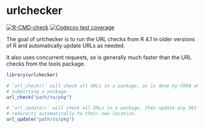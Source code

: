 # urlchecker

<!-- badges: start -->
[![R-CMD-check](https://github.com/r-lib/urlchecker/actions/workflows/R-CMD-check.yaml/badge.svg)](https://github.com/r-lib/urlchecker/actions/workflows/R-CMD-check.yaml)
[![Codecov test coverage](https://codecov.io/gh/r-lib/urlchecker/branch/main/graph/badge.svg)](https://app.codecov.io/gh/r-lib/urlchecker?branch=main)
<!-- badges: end -->

The goal of urlchecker is to run the URL checks from R 4.1 in older versions of R and automatically update URLs as needed.

It also uses concurrent requests, so is generally much faster than the URL checks from the tools package.

``` r
library(urlchecker)

# `url_check()` will check all URLs in a package, as is done by CRAN when
# submitting a package.
url_check("path/to/pkg")

# `url_update()` will check all URLs in a package, then update any 301
# redirects automatically to their new location.
url_update("path/to/pkg")
```
